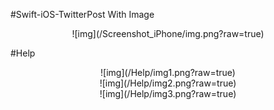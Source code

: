 #Swift-iOS-TwitterPost With Image

 <center > ![img](/Screenshot_iPhone/img.png?raw=true) </center>

#Help

<center > ![img](/Help/img1.png?raw=true) </center>
<center > ![img](/Help/img2.png?raw=true) </center>
<center > ![img](/Help/img3.png?raw=true) </center>
